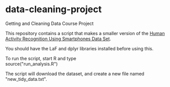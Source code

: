 # data-cleaning-project
Getting and Cleaning Data Course Project

This repository contains a script that makes a smaller version of the
[Human Activity Recognition Using Smartphones Data Set](https://archive.ics.uci.edu/ml/datasets/Human+Activity+Recognition+Using+Smartphones).

You should have the LaF and dplyr libraries installed before using this.

To run the script, start R and type  
source("run_analysis.R")

The script will download the dataset, and create a new file named
"new_tidy_data.txt".
